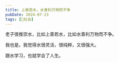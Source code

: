 ```yaml
---
title: 上善若水，水善利万物而不争
pubDate: 2024-07-23
tags: [👫社会]
---
```


老子很推崇水，比如上善若水，比如水善利万物而不争。

我也是。我觉得水很灵活，很纯粹，又很强大。

跟水学习，也就学会了人生。
